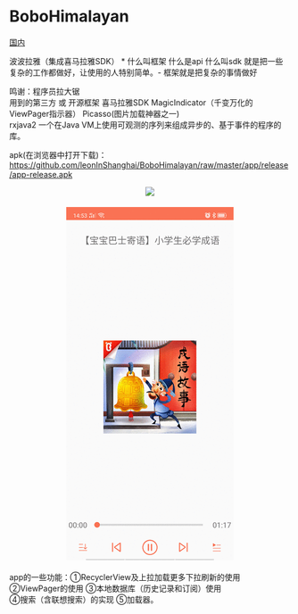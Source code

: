 # BoboHimalayan

<a href="https://mp.weixin.qq.com/s/HnXsch4sr46nmySQthx-bg">国内</a>

波波拉雅（集成喜马拉雅SDK） * 什么叫框架 什么是api 什么叫sdk 就是把一些复杂的工作都做好，让使用的人特别简单。- 框架就是把复杂的事情做好

鸣谢：程序员拉大锯</br>
用到的第三方 或 开源框架 喜马拉雅SDK   MagicIndicator（千变万化的ViewPager指示器） Picasso(图片加载神器之一)</br>
rxjava2 一个在Java VM上使用可观测的序列来组成异步的、基于事件的程序的库。</br>

apk(在浏览器中打开下载)：https://github.com/leonInShanghai/BoboHimalayan/raw/master/app/release/app-release.apk

<div align="center">
<img src="https://github.com/leonInShanghai/BoboHimalayan/blob/master/other/gif1.gif" >
 </div>
 </br>
 <div align="center">
<img src="https://github.com/leonInShanghai/BoboHimalayan/blob/master/other/gif2.gif" >
</div>
</br>
app的一些功能：①RecyclerView及上拉加载更多下拉刷新的使用 ②ViewPager的使用 ③本地数据库（历史记录和订阅）使用</br>
④搜索（含联想搜索）的实现 ⑤加载器。



